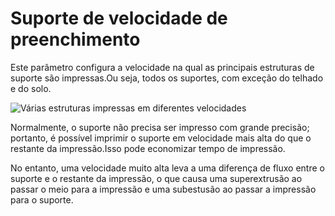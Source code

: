 Suporte de velocidade de preenchimento
====
Este parâmetro configura a velocidade na qual as principais estruturas de suporte são impressas.Ou seja, todos os suportes, com exceção do telhado e do solo.

![Várias estruturas impressas em diferentes velocidades](../../../articles/images/speed_difference.png)

Normalmente, o suporte não precisa ser impresso com grande precisão; portanto, é possível imprimir o suporte em velocidade mais alta do que o restante da impressão.Isso pode economizar tempo de impressão.

No entanto, uma velocidade muito alta leva a uma diferença de fluxo entre o suporte e o restante da impressão, o que causa uma superextrusão ao passar o meio para a impressão e uma subestusão ao passar a impressão para o suporte.